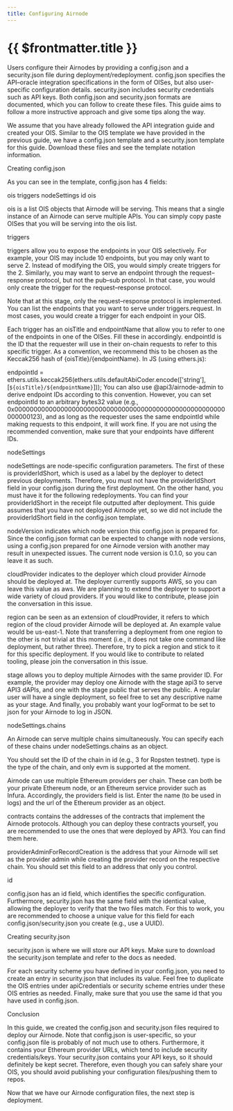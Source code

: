 ```yaml
---
title: Configuring Airnode
---
```


# {{ $frontmatter.title }}

Users configure their Airnodes by providing a config.json and a security.json file during deployment/redeployment. config.json specifies the API–oracle integration specifications in the form of OISes, but also user-specific configuration details. security.json includes security credentials such as API keys. Both config.json and security.json formats are documented, which you can follow to create these files. This guide aims to follow a more instructive approach and give some tips along the way.

We assume that you have already followed the API integration guide and created your OIS. Similar to the OIS template we have provided in the previous guide, we have a config.json template and a security.json template for this guide. Download these files and see the template notation information.

Creating config.json

As you can see in the template, config.json has 4 fields:

ois
triggers
nodeSettings
id
ois

ois is a list OIS objects that Airnode will be serving. This means that a single instance of an Airnode can serve multiple APIs. You can simply copy paste OISes that you will be serving into the ois list.

triggers

triggers allow you to expose the endpoints in your OIS selectively. For example, your OIS may include 10 endpoints, but you may only want to serve 2. Instead of modifying the OIS, you would simply create triggers for the 2. Similarly, you may want to serve an endpoint through the request–response protocol, but not the pub–sub protocol. In that case, you would only create the trigger for the request–response protocol.

Note that at this stage, only the request–response protocol is implemented. You can list the endpoints that you want to serve under triggers.request. In most cases, you would create a trigger for each endpoint in your OIS.

Each trigger has an oisTitle and endpointName that allow you to refer to one of the endpoints in one of the OISes. Fill these in accordingly. endpointId is the ID that the requester will use in their on-chain requests to refer to this specific trigger. As a convention, we recommend this to be chosen as the Keccak256 hash of {oisTitle}/{endpointName}. In JS (using ethers.js):

endpointId = ethers.utils.keccak256(ethers.utils.defaultAbiCoder.encode(['string'], [`${oisTitle}/${endpointName}`]));
You can also use @api3/airnode-admin to derive endpoint IDs according to this convention. However, you can set endpointId to an arbitrary bytes32 value (e.g., 0x0000000000000000000000000000000000000000000000000000000000000123), and as long as the requester uses the same endpointId while making requests to this endpoint, it will work fine. If you are not using the recommended convention, make sure that your endpoints have different IDs.

nodeSettings

nodeSettings are node-specific configuration parameters. The first of these is providerIdShort, which is used as a label by the deployer to detect previous deployments. Therefore, you must not have the providerIdShort field in your config.json during the first deployment. On the other hand, you must have it for the following redeployments. You can find your providerIdShort in the receipt file outputted after deployment. This guide assumes that you have not deployed Airnode yet, so we did not include the providerIdShort field in the config.json template.

nodeVersion indicates which node version this config.json is prepared for. Since the config.json format can be expected to change with node versions, using a config.json prepared for one Airnode version with another may result in unexpected issues. The current node version is 0.1.0, so you can leave it as such.

cloudProvider indicates to the deployer which cloud provider Airnode should be deployed at. The deployer currently supports AWS, so you can leave this value as aws. We are planning to extend the deployer to support a wide variety of cloud providers. If you would like to contribute, please join the conversation in this issue.

region can be seen as an extension of cloudProvider, it refers to which region of the cloud provider Airnode will be deployed at. An example value would be us-east-1. Note that transferring a deployment from one region to the other is not trivial at this moment (i.e., it does not take one command like deployment, but rather three). Therefore, try to pick a region and stick to it for this specific deployment. If you would like to contribute to related tooling, please join the conversation in this issue.

stage allows you to deploy multiple Airnodes with the same provider ID. For example, the provider may deploy one Airnode with the stage api3 to serve API3 dAPIs, and one with the stage public that serves the public. A regular user will have a single deployment, so feel free to set any descriptive name as your stage. And finally, you probably want your logFormat to be set to json for your Airnode to log in JSON.

nodeSettings.chains

An Airnode can serve multiple chains simultaneously. You can specify each of these chains under nodeSettings.chains as an object.

You should set the ID of the chain in id (e.g., 3 for Ropsten testnet). type is the type of the chain, and only evm is supported at the moment.

Airnode can use multiple Ethereum providers per chain. These can both be your private Ethereum node, or an Ethereum service provider such as Infura. Accordingly, the providers field is list. Enter the name (to be used in logs) and the url of the Ethereum provider as an object.

contracts contains the addresses of the contracts that implement the Airnode protocols. Although you can deploy these contracts yourself, you are recommended to use the ones that were deployed by API3. You can find them here.

providerAdminForRecordCreation is the address that your Airnode will set as the provider admin while creating the provider record on the respective chain. You should set this field to an address that only you control.

id

config.json has an id field, which identifies the specific configuration. Furthermore, security.json has the same field with the identical value, allowing the deployer to verify that the two files match. For this to work, you are recommended to choose a unique value for this field for each config.json/security.json you create (e.g., use a UUID).

Creating security.json

security.json is where we will store our API keys. Make sure to download the security.json template and refer to the docs as needed.

For each security scheme you have defined in your config.json, you need to create an entry in security.json that includes its value. Feel free to duplicate the OIS entries under apiCredentials or security scheme entries under these OIS entries as needed. Finally, make sure that you use the same id that you have used in config.json.

Conclusion

In this guide, we created the config.json and security.json files required to deploy our Airnode. Note that config.json is user-specific, so your config.json file is probably of not much use to others. Furthermore, it contains your Ethereum provider URLs, which tend to include security credentials/keys. Your security.json contains your API keys, so it should definitely be kept secret. Therefore, even though you can safely share your OIS, you should avoid publishing your configuration files/pushing them to repos.

Now that we have our Airnode configuration files, the next step is deployment.
